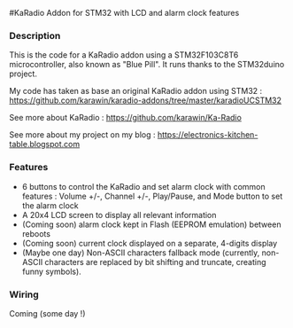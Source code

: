 #KaRadio Addon for STM32 with LCD and alarm clock features

### Description

This is the code for a KaRadio addon using a STM32F103C8T6 microcontroller, also known as "Blue Pill". It runs thanks to the STM32duino project.

My code has taken as base an original KaRadio addon using STM32 : https://github.com/karawin/karadio-addons/tree/master/karadioUCSTM32

See more about KaRadio :
https://github.com/karawin/Ka-Radio

See more about my project on my blog : https://electronics-kitchen-table.blogspot.com

### Features
- 6 buttons to control the KaRadio and set alarm clock with common features : Volume +/-, Channel +/-, Play/Pause, and Mode button to set the alarm clock
- A 20x4 LCD screen to display all relevant information
- (Coming soon) alarm clock kept in Flash (EEPROM emulation) between reboots
- (Coming soon) current clock displayed on a separate, 4-digits display
- (Maybe one day) Non-ASCII characters fallback mode (currently, non-ASCII characters are replaced by bit shifting and truncate, creating funny symbols).

### Wiring

Coming (some day !)
